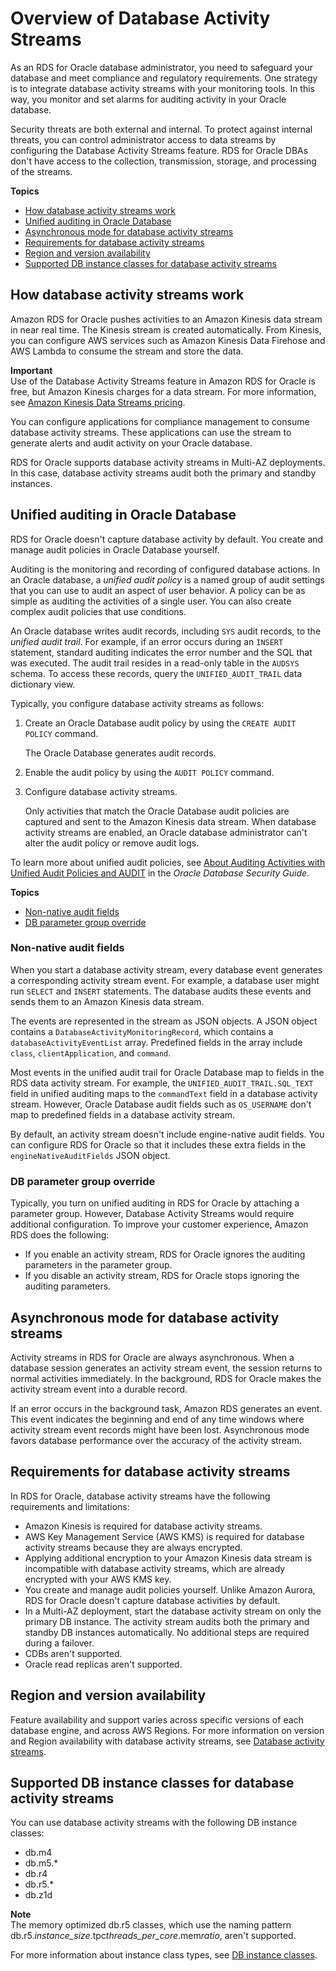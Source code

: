 # Overview of Database Activity Streams<a name="DBActivityStreams.Overview"></a>

As an RDS for Oracle database administrator, you need to safeguard your database and meet compliance and regulatory requirements\. One strategy is to integrate database activity streams with your monitoring tools\. In this way, you monitor and set alarms for auditing activity in your Oracle database\.

Security threats are both external and internal\. To protect against internal threats, you can control administrator access to data streams by configuring the Database Activity Streams feature\. RDS for Oracle DBAs don't have access to the collection, transmission, storage, and processing of the streams\.

**Topics**
+ [How database activity streams work](#DBActivityStreams.Overview.how-they-work)
+ [Unified auditing in Oracle Database](#DBActivityStreams.Overview.unified-auditing)
+ [Asynchronous mode for database activity streams](#DBActivityStreams.Overview.sync-mode)
+ [Requirements for database activity streams](#DBActivityStreams.Overview.requirements)
+ [Region and version availability](#DBActivityStreams.RegionVersionAvailability)
+ [Supported DB instance classes for database activity streams](#DBActivityStreams.Overview.requirements.classes)

## How database activity streams work<a name="DBActivityStreams.Overview.how-they-work"></a>

Amazon RDS for Oracle pushes activities to an Amazon Kinesis data stream in near real time\. The Kinesis stream is created automatically\. From Kinesis, you can configure AWS services such as Amazon Kinesis Data Firehose and AWS Lambda to consume the stream and store the data\.

**Important**  
Use of the Database Activity Streams feature in Amazon RDS for Oracle is free, but Amazon Kinesis charges for a data stream\. For more information, see [Amazon Kinesis Data Streams pricing](https://aws.amazon.com/kinesis/data-streams/pricing/)\.

You can configure applications for compliance management to consume database activity streams\. These applications can use the stream to generate alerts and audit activity on your Oracle database\.



RDS for Oracle supports database activity streams in Multi\-AZ deployments\. In this case, database activity streams audit both the primary and standby instances\.

## Unified auditing in Oracle Database<a name="DBActivityStreams.Overview.unified-auditing"></a>

RDS for Oracle doesn't capture database activity by default\. You create and manage audit policies in Oracle Database yourself\.

Auditing is the monitoring and recording of configured database actions\. In an Oracle database, a *unified audit policy* is a named group of audit settings that you can use to audit an aspect of user behavior\. A policy can be as simple as auditing the activities of a single user\. You can also create complex audit policies that use conditions\.

An Oracle database writes audit records, including `SYS` audit records, to the *unified audit trail*\. For example, if an error occurs during an `INSERT` statement, standard auditing indicates the error number and the SQL that was executed\. The audit trail resides in a read\-only table in the `AUDSYS` schema\. To access these records, query the `UNIFIED_AUDIT_TRAIL` data dictionary view\.

Typically, you configure database activity streams as follows:

1. Create an Oracle Database audit policy by using the `CREATE AUDIT POLICY` command\.

   The Oracle Database generates audit records\.

1. Enable the audit policy by using the `AUDIT POLICY` command\.

1. Configure database activity streams\.

   Only activities that match the Oracle Database audit policies are captured and sent to the Amazon Kinesis data stream\. When database activity streams are enabled, an Oracle database administrator can't alter the audit policy or remove audit logs\.

To learn more about unified audit policies, see [About Auditing Activities with Unified Audit Policies and AUDIT](https://docs.oracle.com/en/database/oracle/oracle-database/19/dbseg/configuring-audit-policies.html#GUID-2435D929-10AD-43C7-8A6C-5133170074D0) in the *Oracle Database Security Guide*\.

**Topics**
+ [Non\-native audit fields](#DBActivityStreams.Overview.unified-auditing.non-native)
+ [DB parameter group override](#DBActivityStreams.Overview.unified-auditing.parameter-group)

### Non\-native audit fields<a name="DBActivityStreams.Overview.unified-auditing.non-native"></a>

When you start a database activity stream, every database event generates a corresponding activity stream event\. For example, a database user might run `SELECT` and `INSERT` statements\. The database audits these events and sends them to an Amazon Kinesis data stream\.

The events are represented in the stream as JSON objects\. A JSON object contains a `DatabaseActivityMonitoringRecord`, which contains a `databaseActivityEventList` array\. Predefined fields in the array include `class`, `clientApplication`, and `command`\.

Most events in the unified audit trail for Oracle Database map to fields in the RDS data activity stream\. For example, the `UNIFIED_AUDIT_TRAIL.SQL_TEXT` field in unified auditing maps to the `commandText` field in a database activity stream\. However, Oracle Database audit fields such as `OS_USERNAME` don't map to predefined fields in a database activity stream\.

By default, an activity stream doesn't include engine\-native audit fields\. You can configure RDS for Oracle so that it includes these extra fields in the `engineNativeAuditFields` JSON object\.

### DB parameter group override<a name="DBActivityStreams.Overview.unified-auditing.parameter-group"></a>

Typically, you turn on unified auditing in RDS for Oracle by attaching a parameter group\. However, Database Activity Streams would require additional configuration\. To improve your customer experience, Amazon RDS does the following:
+ If you enable an activity stream, RDS for Oracle ignores the auditing parameters in the parameter group\. 
+ If you disable an activity stream, RDS for Oracle stops ignoring the auditing parameters\.

## Asynchronous mode for database activity streams<a name="DBActivityStreams.Overview.sync-mode"></a>

Activity streams in RDS for Oracle are always asynchronous\. When a database session generates an activity stream event, the session returns to normal activities immediately\. In the background, RDS for Oracle makes the activity stream event into a durable record\.

If an error occurs in the background task, Amazon RDS generates an event\. This event indicates the beginning and end of any time windows where activity stream event records might have been lost\. Asynchronous mode favors database performance over the accuracy of the activity stream\.

## Requirements for database activity streams<a name="DBActivityStreams.Overview.requirements"></a>

In RDS for Oracle, database activity streams have the following requirements and limitations:
+ Amazon Kinesis is required for database activity streams\.
+ AWS Key Management Service \(AWS KMS\) is required for database activity streams because they are always encrypted\.
+ Applying additional encryption to your Amazon Kinesis data stream is incompatible with database activity streams, which are already encrypted with your AWS KMS key\.
+ You create and manage audit policies yourself\. Unlike Amazon Aurora, RDS for Oracle doesn't capture database activities by default\.
+ In a Multi\-AZ deployment, start the database activity stream on only the primary DB instance\. The activity stream audits both the primary and standby DB instances automatically\. No additional steps are required during a failover\.
+ CDBs aren't supported\.
+ Oracle read replicas aren't supported\.

## Region and version availability<a name="DBActivityStreams.RegionVersionAvailability"></a>

Feature availability and support varies across specific versions of each database engine, and across AWS Regions\. For more information on version and Region availability with database activity streams, see [Database activity streams](Concepts.RDSFeaturesRegionsDBEngines.grids.md#Concepts.RDS_Fea_Regions_DB-eng.Feature.DBActivityStreams)\.

## Supported DB instance classes for database activity streams<a name="DBActivityStreams.Overview.requirements.classes"></a>

You can use database activity streams with the following DB instance classes:
+ db\.m4
+ db\.m5\.\*
+ db\.r4
+ db\.r5\.\*
+ db\.z1d

**Note**  
The memory optimized db\.r5 classes, which use the naming pattern db\.r5\.*instance\_size*\.tpc*threads\_per\_core*\.mem*ratio*, aren't supported\.

For more information about instance class types, see [DB instance classes](Concepts.DBInstanceClass.md)\.